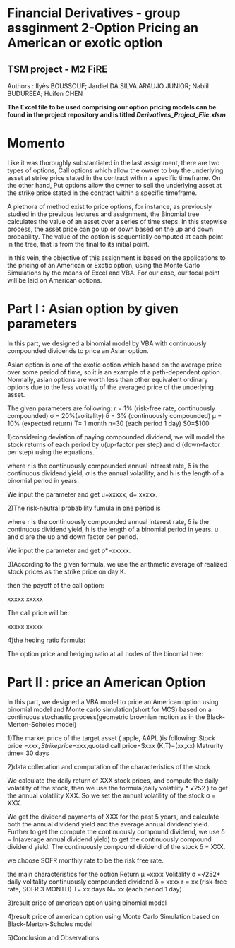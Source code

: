 # Financial Derivatives - group assginment 2-Option Pricing an American or exotic option 

## TSM project - M2 FiRE


Authors :
Ilyès BOUSSOUF;
Jardiel DA SILVA ARAUJO JUNIOR;
Nabiil BUDUREEA;
Huifen CHEN

**The Excel file to be used comprising our option pricing models can be found in the project repository and is titled *Derivatives_Project_File.xlsm***

# Momento
Like it was thoroughly substantiated in the last assignment, there are two types of options, Call options which allow the owner to buy the underlying asset at strike price stated in the contract within a specific timeframe. 
On the other hand, Put options allow the owner to sell the underlying asset at the strike price stated in the contract within a specific timeframe. 

A plethora of method exist to price options, for instance, as previously studied in the previous lectures and assignment, the Binomial tree calculates the value of an asset over a series of time steps. In this stepwise process, the asset price can go up or down based on the up and down probability. The value of the option is sequentially computed at each point in the tree, that is from the final to its initial point. 

In this vein, the objective of this assignment is based on the applications to the pricing of an American or Exotic option, using the Monte Carlo Simulations by the means of Excel and VBA. For our case, our focal point will be laid on American options. 



# Part I :  Asian option by given parameters 
In this part, we designed a binomial model by VBA with continuously compounded dividends to price an Asian option.

Asian option is one of the exotic option which based on the average price over some period of time, so it is an example of a path-dependent option. Normally, asian options are worth less than other equivalent ordinary options due to the less volatitly of the averaged price of the underlying asset.

The given parameters are following:
r = 1% (risk-free rate, continuously compounded)
σ = 20%(volitality)
δ = 3% (continuously compounded)
µ = 10% (expected return)
T= 1 month
n=30 (each period 1 day)
S0=$100

1)considering deviation of paying compounded dividend, we will model the stock returns of each period by u(up-factor per step) and d (down-factor per step) using the equations.
  
  
where r is the continuously compounded annual interest rate, δ is the continuous dividend yield, σ is the annual volatility, and h is the length of a binomial period in years.

We input the parameter and get u=xxxxx, d= xxxxx.

2)The risk-neutral probability fumula in one period is
 
 
where r is the continuously compounded annual interest rate, δ is the continuous dividend yield, h is the length of a binomial period in years. u and d are the up and down factor per period.  

We input the parameter and get p*=xxxxx.

3)According to the given formula, we use the arithmetic average of realized stock prices as the strike price on day K.

then the payoff of the call option:

xxxxx xxxxx

The call price will be:

xxxxx xxxxx

4)the heding ratio formula:


The option price and hedging ratio at all nodes of the binomial tree:

# Part II :  price an American Option 
In this part, we designed a VBA model to price an American option using binomial model and 
Monte carlo simulation(short for MCS) based on a continuous stochastic process(geometric brownian motion as in the Black-Merton-Scholes model)

1)The market price of the target asset ( apple, AAPL )is following:
Stock price =$xxx, Strike price=$xxx,quoted call price=$xxx
(K,T)=(xx,xx)  Matrurity time= 30 days

2)data collecation and computation of the characteristics of the stock

We calculate the daily return of XXX stock prices, and compute the daily volatility of the stock, then we use the formula(daily volatility * √252 ) to get the annual volatility XXX. So we set the annual volatility of the stock σ = XXX.

We get the dividend payments of XXX for the past 5 years, and calculate both the annual dividend yield and the average annual dividend yield. Further to get the compute the continuously compound dividend, we use δ = ln(average annual dividend yield) to get the continuously compound dividend yield. The continuously compound dividend of the stock δ = XXX. 

we choose SOFR monthly rate to be the risk free rate.

the main characteristics for the option 
Return µ =xxxx
Volitality σ =√252* daily volitality
continuously compounded dividend δ = xxxx
r = xx (risk-free rate, SOFR 3 MONTH)
T=  xx days
N=  xx (each period 1 day)

3)result price of american option using binomial model



4)result price of american option using Monte Carlo Simulation based on Black-Merton-Scholes model




5)Conclusion and Observations














